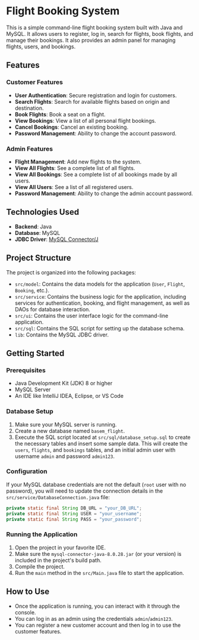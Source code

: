# Flight Booking System

This is a simple command-line flight booking system built with Java and MySQL. It allows users to register, log in, search for flights, book flights, and manage their bookings. It also provides an admin panel for managing flights, users, and bookings.

## Features

### Customer Features

- **User Authentication**: Secure registration and login for customers.
- **Search Flights**: Search for available flights based on origin and destination.
- **Book Flights**: Book a seat on a flight.
- **View Bookings**: View a list of all personal flight bookings.
- **Cancel Bookings**: Cancel an existing booking.
- **Password Management**: Ability to change the account password.

### Admin Features

- **Flight Management**: Add new flights to the system.
- **View All Flights**: See a complete list of all flights.
- **View All Bookings**: See a complete list of all bookings made by all users.
- **View All Users**: See a list of all registered users.
- **Password Management**: Ability to change the admin account password.

## Technologies Used

- **Backend**: Java
- **Database**: MySQL
- **JDBC Driver**: [MySQL Connector/J](https://dev.mysql.com/downloads/connector/j/)

## Project Structure

The project is organized into the following packages:

- `src/model`: Contains the data models for the application (`User`, `Flight`, `Booking`, etc.).
- `src/service`: Contains the business logic for the application, including services for authentication, booking, and flight management, as well as DAOs for database interaction.
- `src/ui`: Contains the user interface logic for the command-line application.
- `src/sql`: Contains the SQL script for setting up the database schema.
- `lib`: Contains the MySQL JDBC driver.

## Getting Started

### Prerequisites

- Java Development Kit (JDK) 8 or higher
- MySQL Server
- An IDE like IntelliJ IDEA, Eclipse, or VS Code

### Database Setup

1.  Make sure your MySQL server is running.
2.  Create a new database named `basem_flight`.
3.  Execute the SQL script located at `src/sql/database_setup.sql` to create the necessary tables and insert some sample data. This will create the `users`, `flights`, and `bookings` tables, and an initial admin user with username `admin` and password `admin123`.

### Configuration

If your MySQL database credentials are not the default (`root` user with no password), you will need to update the connection details in the `src/service/DatabaseConnection.java` file:

```java
private static final String DB_URL = "your_DB_URL";
private static final String USER = "your_username";
private static final String PASS = "your_password";
```

### Running the Application

1.  Open the project in your favorite IDE.
2.  Make sure the `mysql-connector-java-8.0.28.jar` (or your version) is included in the project's build path.
3.  Compile the project.
4.  Run the `main` method in the `src/Main.java` file to start the application.

## How to Use

- Once the application is running, you can interact with it through the console.
- You can log in as an admin using the credentials `admin`/`admin123`.
- You can register a new customer account and then log in to use the customer features.
